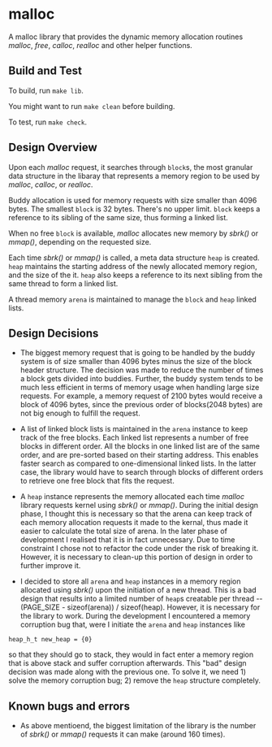 # malloc

A malloc library that provides the dynamic memory allocation routines _malloc_, _free_, _calloc_, _realloc_ and other helper functions.

## Build and Test

To build, run ```make lib```.

You might want to run ```make clean``` before building.

To test, run ```make check```.

## Design Overview

Upon each _malloc_ request, it searches through `block`s, the most granular data structure in the libaray that represents a memory region to be used by _malloc_, _calloc_, or _realloc_.

Buddy allocation is used for memory requests with size smaller than 4096 bytes. The smallest `block`  is 32 bytes. There's no upper limit. `block` keeps a reference to its sibling of the same size, thus forming a linked list.

When no free `block` is available, _malloc_ allocates new memory by _sbrk()_ or _mmap()_, depending on the requested size.

Each time _sbrk()_ or _mmap()_ is called, a meta data structure `heap` is created. `heap` maintains the starting address of the newly allocated memory region, and the size of the it. `heap` also keeps a reference to its next sibling from the same thread to form a linked list.

A thread memory `arena` is maintained to manage the `block` and `heap` linked lists.

## Design Decisions

* The biggest memory request that is going to be handled by the buddy system is of size smaller than 4096 bytes minus the size of the block header structure. The decision was made to reduce the number of times a block gets divided into buddies. Further, the buddy system tends to be much less efficient in terms of memory usage when handling large size requests. For example, a memory request of 2100 bytes would receive a block of  4096 bytes, since the previous order of blocks(2048 bytes) are not big enough to fulfill the request.

* A list of linked block lists is maintained in the `arena` instance to keep track of the free blocks. Each linked list represents a number of free blocks in different order. All the blocks in one linked list are of the same order, and are pre-sorted based on their starting address. This enables faster search as compared to one-dimensional linked lists. In the latter case, the library would have to search through blocks of different orders to retrieve one free block that fits the request.

* A `heap` instance represents the memory allocated each time _malloc_ library requests kernel using _sbrk()_ or _mmap()_. During the initial design phase, I thought this is necessary so that the arena can keep track of each memory allocation requests it made to the kernal, thus made it easier to calculate the total size of arena. In the later phase of development I realised that it is in fact unnecessary. Due to time constraint I chose not to refactor the code under the risk of breaking it. However, it is necessary to clean-up this portion of design in order to further improve it. 

* I decided to store all `arena` and `heap` instances in a memory region allocated using _sbrk()_ upon the initiation of a new thread. This is a bad design that results into a limited number of `heap`s creatable per thread -- (PAGE_SIZE - sizeof(arena)) / sizeof(heap). However, it is necessary for the library to work. During the development I encountered a memory corruption bug that, were I initiate the `arena` and `heap` instances  like
```
heap_h_t new_heap = {0}
```
so that they should go to stack, they would in fact enter a memory region that is above stack and suffer corruption afterwards. This "bad" design decision was made along with the previous one. To solve it, we need 1) solve the memory corruption bug; 2) remove the `heap` structure completely.

## Known bugs and errors
* As above mentioend, the biggest limitation of the library is the number of _sbrk()_ or _mmap()_ requests it can make (around 160 times).